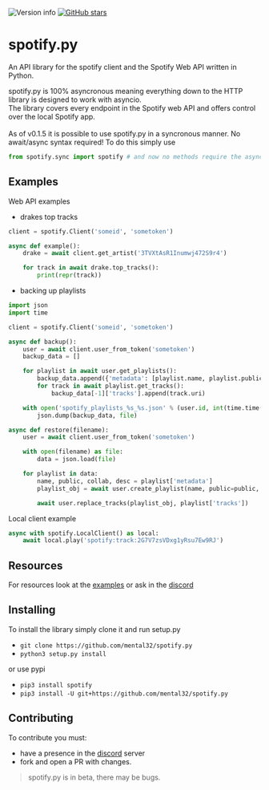 ![Version info](https://img.shields.io/pypi/v/spotify.svg)
[![GitHub stars](https://img.shields.io/github/stars/mental32/spotify.py.svg)](https://github.com/mental32/spotify.py/stargazers)
# spotify.py

An API library for the spotify client and the Spotify Web API written in Python.

spotify.py is 100% asyncronous meaning everything down to the HTTP library is designed to work with asyncio.<br>The library covers every endpoint in the Spotify web API and offers control over the local Spotify app.<br><br>As of v0.1.5 it is possible to use spotify.py in a syncronous manner. No await/async syntax required! To do this simply use

```py
from spotify.sync import spotify # and now no methods require the async/await syntax.
```

## Examples

Web API examples

- drakes top tracks
```py
client = spotify.Client('someid', 'sometoken')

async def example():
    drake = await client.get_artist('3TVXtAsR1Inumwj472S9r4')

    for track in await drake.top_tracks():
        print(repr(track))
```

- backing up playlists
```py
import json
import time

client = spotify.Client('someid', 'sometoken')

async def backup():
	user = await client.user_from_token('sometoken')
	backup_data = []

	for playlist in await user.get_playlists():
		backup_data.append({'metadata': [playlist.name, playlist.public, playlist.collaborative, playlist.description], 'tracks': []})
		for track in await playlist.get_tracks():
			backup_data[-1]['tracks'].append(track.uri)

	with open('spotify_playlists_%s_%s.json' % (user.id, int(time.time())), 'w') as file:
		json.dump(backup_data, file)

async def restore(filename):
	user = await client.user_from_token('sometoken')

	with open(filename) as file:
		data = json.load(file)

	for playlist in data:
		name, public, collab, desc = playlist['metadata']
		playlist_obj = await user.create_playlist(name, public=public, collaborative=collab, description=desc)

		await user.replace_tracks(playlist_obj, playlist['tracks'])
```

Local client example
```py
async with spotify.LocalClient() as local:
    await local.play('spotify:track:2G7V7zsVDxg1yRsu7Ew9RJ')
```

## Resources

For resources look at the [examples](https://github.com/mental32/spotify.py/tree/master/examples) or ask in the [discord](https://discord.gg/k43FSFF)

## Installing

To install the library simply clone it and run setup.py
- `git clone https://github.com/mental32/spotify.py`
- `python3 setup.py install`

or use pypi

- `pip3 install spotify`
- `pip3 install -U git+https://github.com/mental32/spotify.py`

## Contributing
To contribute you must:
- have a presence in the [discord](https://discord.gg/k43FSFF) server
- fork and open a PR with changes.

> spotify.py is in beta, there may be bugs.

